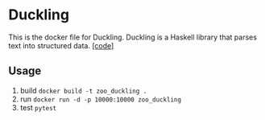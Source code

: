 # Duckling

This is the docker file for Duckling. Duckling is a Haskell library that parses text into structured data. [[code]](https://github.com/facebook/duckling)

## Usage
1. build
`docker build -t zoo_duckling .` 
2. run
`docker run -d -p 10000:10000 zoo_duckling`
3. test
`pytest` 
